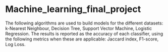 # Machine_learning_final_project
The following algorithms are used to build models for the different datasets: k-Nearest Neighbour, Decision Tree, Support Vector Machine, Logistic Regression.
The results is reported as the accuracy of each classifier, using the following metrics when these are applicable: Jaccard index, F1-score, Log Loss. 
